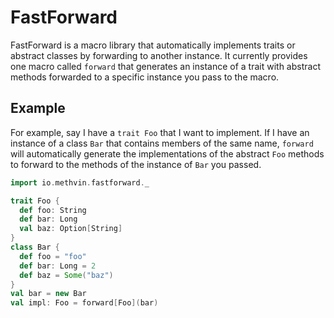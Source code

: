# FastForward

FastForward is a macro library that automatically implements traits or abstract classes by forwarding to another instance. It currently provides one macro called `forward` that generates an instance of a trait with abstract methods forwarded to a specific instance you pass to the macro.

## Example

For example, say I have a `trait Foo` that I want to implement. If I have an instance of a class `Bar` that contains members of the same name, `forward` will automatically generate the implementations of the abstract `Foo` methods to forward to the methods of the instance of `Bar` you passed.

```scala
import io.methvin.fastforward._

trait Foo {
  def foo: String
  def bar: Long
  val baz: Option[String]
}
class Bar {
  def foo = "foo"
  def bar: Long = 2
  def baz = Some("baz")
}
val bar = new Bar
val impl: Foo = forward[Foo](bar)
```
